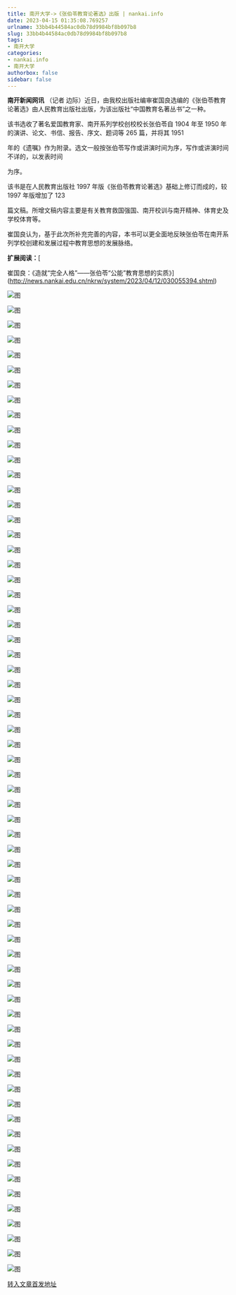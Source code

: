 ```yaml
---
title: 南开大学->《张伯苓教育论著选》出版 | nankai.info
date: 2023-04-15 01:35:08.769257
urlname: 33bb4b44584ac0db78d9984bf8b097b8
slug: 33bb4b44584ac0db78d9984bf8b097b8
tags: 
- 南开大学
categories:
- nankai.info
- 南开大学
authorbox: false
sidebar: false
---
```

**南开新闻网讯** （记者 边际）近日，由我校出版社编审崔国良选编的《张伯苓教育论著选》由人民教育出版社出版，为该出版社“中国教育名著丛书”之一种。

该书选收了著名爱国教育家、南开系列学校创校校长张伯苓自 1904 年至 1950 年的演讲、论文、书信、报告、序文、题词等 265 篇，并将其 1951

年的《遗嘱》作为附录。选文一般按张伯苓写作或讲演时间为序，写作或讲演时间不详的，以发表时间
<!--more-->
为序。

该书是在人民教育出版社 1997 年版《张伯苓教育论著选》基础上修订而成的，较1997 年版增加了 123

篇文稿。所增文稿内容主要是有关教育救国强国、南开校训与南开精神、体育史及学校体育等。

崔国良认为，基于此次所补充完善的内容，本书可以更全面地反映张伯苓在南开系列学校创建和发展过程中教育思想的发展脉络。

**扩展阅读：**[

崔国良：《造就“完全人格”——张伯苓“公能”教育思想的实质》](http://news.nankai.edu.cn/nkrw/system/2023/04/12/030055394.shtml)

![图](http://news.nankai.edu.cn/ywsd/system/2023/04/13/g)

![图](http://news.nankai.edu.cn/ywsd/system/2023/04/13/p)

![图](http://news.nankai.edu.cn/ywsd/system/2023/04/13/j)

![图](http://news.nankai.edu.cn/ywsd/system/2023/04/13/)

![图](http://news.nankai.edu.cn/ywsd/system/2023/04/13/0)

![图](http://news.nankai.edu.cn/ywsd/system/2023/04/13/d)

![图](http://news.nankai.edu.cn/ywsd/system/2023/04/13/a)

![图](http://news.nankai.edu.cn/ywsd/system/2023/04/13/a)

![图](http://news.nankai.edu.cn/ywsd/system/2023/04/13/d)

![图](http://news.nankai.edu.cn/ywsd/system/2023/04/13/a)

![图](http://news.nankai.edu.cn/ywsd/system/2023/04/13/0)

![图](http://news.nankai.edu.cn/ywsd/system/2023/04/13/5)

![图](http://news.nankai.edu.cn/ywsd/system/2023/04/13/_)

![图](http://news.nankai.edu.cn/ywsd/system/2023/04/13/9)

![图](http://news.nankai.edu.cn/ywsd/system/2023/04/13/5)

![图](http://news.nankai.edu.cn/ywsd/system/2023/04/13/2)

![图](http://news.nankai.edu.cn/ywsd/system/2023/04/13/1)

![图](http://news.nankai.edu.cn/ywsd/system/2023/04/13/5)

![图](http://news.nankai.edu.cn/ywsd/system/2023/04/13/0)

![图](http://news.nankai.edu.cn/ywsd/system/2023/04/13/0)

![图](http://news.nankai.edu.cn/ywsd/system/2023/04/13/0)

![图](http://news.nankai.edu.cn/ywsd/system/2023/04/13/3)

![图](http://news.nankai.edu.cn/ywsd/system/2023/04/13/0)

![图](http://news.nankai.edu.cn/ywsd/system/2023/04/13/0)

![图](http://news.nankai.edu.cn/)

![图](http://news.nankai.edu.cn/ywsd/system/2023/04/13/2)

![图](http://news.nankai.edu.cn/ywsd/system/2023/04/13/1)

![图](http://news.nankai.edu.cn/ywsd/system/2023/04/13/5)

![图](http://news.nankai.edu.cn/)

![图](http://news.nankai.edu.cn/ywsd/system/2023/04/13/0)

![图](http://news.nankai.edu.cn/ywsd/system/2023/04/13/0)

![图](http://news.nankai.edu.cn/ywsd/system/2023/04/13/0)

![图](http://news.nankai.edu.cn/)

![图](http://news.nankai.edu.cn/ywsd/system/2023/04/13/3)

![图](http://news.nankai.edu.cn/ywsd/system/2023/04/13/0)

![图](http://news.nankai.edu.cn/ywsd/system/2023/04/13/0)

![图](http://news.nankai.edu.cn/)

![图](http://news.nankai.edu.cn/ywsd/system/2023/04/13/c)

![图](http://news.nankai.edu.cn/ywsd/system/2023/04/13/i)

![图](http://news.nankai.edu.cn/ywsd/system/2023/04/13/p)

![图](http://news.nankai.edu.cn/)

![图](http://news.nankai.edu.cn/ywsd/system/2023/04/13/n)

![图](http://news.nankai.edu.cn/ywsd/system/2023/04/13/c)

![图](http://news.nankai.edu.cn/ywsd/system/2023/04/13/)

![图](http://news.nankai.edu.cn/ywsd/system/2023/04/13/u)

![图](http://news.nankai.edu.cn/ywsd/system/2023/04/13/d)

![图](http://news.nankai.edu.cn/ywsd/system/2023/04/13/e)

![图](http://news.nankai.edu.cn/ywsd/system/2023/04/13/)

![图](http://news.nankai.edu.cn/ywsd/system/2023/04/13/i)

![图](http://news.nankai.edu.cn/ywsd/system/2023/04/13/a)

![图](http://news.nankai.edu.cn/ywsd/system/2023/04/13/k)

![图](http://news.nankai.edu.cn/ywsd/system/2023/04/13/n)

![图](http://news.nankai.edu.cn/ywsd/system/2023/04/13/a)

![图](http://news.nankai.edu.cn/ywsd/system/2023/04/13/n)

![图](http://news.nankai.edu.cn/ywsd/system/2023/04/13/)

![图](http://news.nankai.edu.cn/ywsd/system/2023/04/13/s)

![图](http://news.nankai.edu.cn/ywsd/system/2023/04/13/w)

![图](http://news.nankai.edu.cn/ywsd/system/2023/04/13/e)

![图](http://news.nankai.edu.cn/ywsd/system/2023/04/13/n)

![图](http://news.nankai.edu.cn/)

![图](http://news.nankai.edu.cn/)

![图](http://news.nankai.edu.cn/ywsd/system/2023/04/13/:)

![图](http://news.nankai.edu.cn/ywsd/system/2023/04/13/p)

![图](http://news.nankai.edu.cn/ywsd/system/2023/04/13/t)

![图](http://news.nankai.edu.cn/ywsd/system/2023/04/13/t)

![图](http://news.nankai.edu.cn/ywsd/system/2023/04/13/h)

[转入文章首发地址](http://news.nankai.edu.cn/ywsd/system/2023/04/13/030055415.shtml)